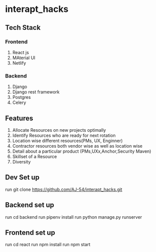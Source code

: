# interapt_hacks
## Tech Stack

### Frontend
1. React js
2. MAterial UI
3. Netlify

### Backend

1. Django
2. Django rest framework
3. Postgres
4. Celery


## Features

1. Allocate Resources on new projects optimally
2. Identify Resources who are ready for next rotation
3. Location wise different resources(PMs, UX, Enginner)
4. Contractor resources both vendor wise as well as location wise
5. Detail about a particular product (PMs,UXx,Anchor,Security Maven)
6. Skillset of a Resource
7. Diversity

## Dev Set up

run git clone https://github.com/AJ-54/interapt_hacks.git

## Backend set up

run cd backend
run pipenv install
run python manage.py runserver

## Frontend set up

run cd react
run npm install
run npm start



